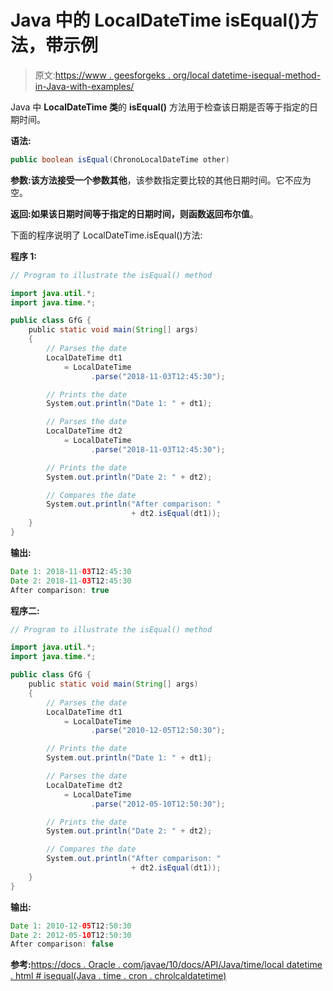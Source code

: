 # Java 中的 LocalDateTime isEqual()方法，带示例

> 原文:[https://www . geesforgeks . org/local datetime-isequal-method-in-Java-with-examples/](https://www.geeksforgeeks.org/localdatetime-isequal-method-in-java-with-examples/)

Java 中 **LocalDateTime 类**的 **isEqual()** 方法用于检查该日期是否等于指定的日期时间。

**语法:**

```java
public boolean isEqual(ChronoLocalDateTime other)
```

**参数:**该方法接受一个参数**其他**，该参数指定要比较的其他日期时间。它不应为空。

**返回:**如果该日期时间等于指定的日期时间，则函数返回**布尔值**。

下面的程序说明了 LocalDateTime.isEqual()方法:

**程序 1:**

```java
// Program to illustrate the isEqual() method

import java.util.*;
import java.time.*;

public class GfG {
    public static void main(String[] args)
    {
        // Parses the date
        LocalDateTime dt1
            = LocalDateTime
                  .parse("2018-11-03T12:45:30");

        // Prints the date
        System.out.println("Date 1: " + dt1);

        // Parses the date
        LocalDateTime dt2
            = LocalDateTime
                  .parse("2018-11-03T12:45:30");

        // Prints the date
        System.out.println("Date 2: " + dt2);

        // Compares the date
        System.out.println("After comparison: "
                           + dt2.isEqual(dt1));
    }
}
```

**输出:**

```java
Date 1: 2018-11-03T12:45:30
Date 2: 2018-11-03T12:45:30
After comparison: true

```

**程序二:**

```java
// Program to illustrate the isEqual() method

import java.util.*;
import java.time.*;

public class GfG {
    public static void main(String[] args)
    {
        // Parses the date
        LocalDateTime dt1
            = LocalDateTime
                  .parse("2010-12-05T12:50:30");

        // Prints the date
        System.out.println("Date 1: " + dt1);

        // Parses the date
        LocalDateTime dt2
            = LocalDateTime
                  .parse("2012-05-10T12:50:30");

        // Prints the date
        System.out.println("Date 2: " + dt2);

        // Compares the date
        System.out.println("After comparison: "
                           + dt2.isEqual(dt1));
    }
}
```

**输出:**

```java
Date 1: 2010-12-05T12:50:30
Date 2: 2012-05-10T12:50:30
After comparison: false

```

**参考:**[https://docs . Oracle . com/javae/10/docs/API/Java/time/local datetime . html # isequal(Java . time . cron . chrolcaldatetime)](https://docs.oracle.com/javase/10/docs/api/java/time/LocalDateTime.html#isEqual(java.time.chrono.ChronoLocalDateTime))